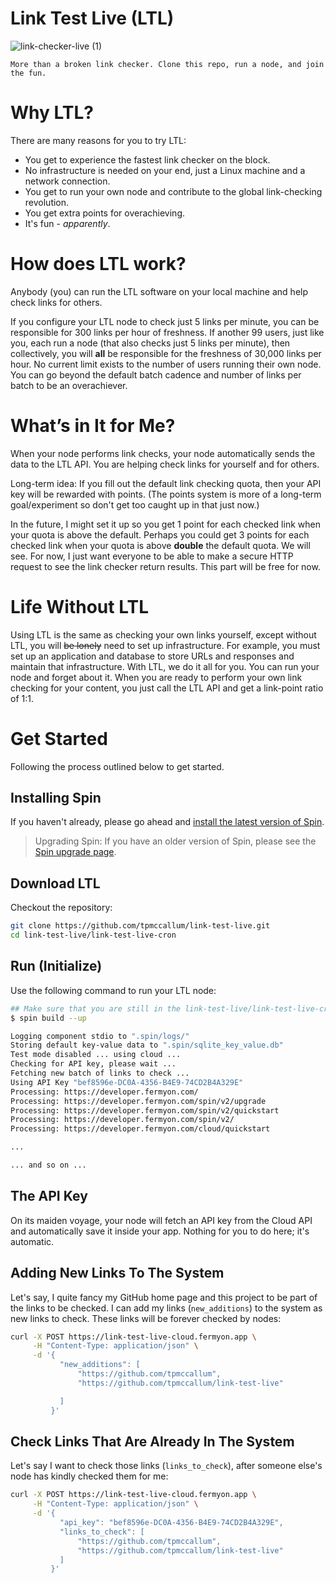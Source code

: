 
# Link Test Live (LTL)

![link-checker-live (1)](https://github.com/tpmccallum/link-test-live/assets/9831342/77891587-d0f3-4243-adc7-c1670a3c8744)

`More than a broken link checker. Clone this repo, run a node, and join the fun.`

# Why LTL?

There are many reasons for you to try LTL:
- You get to experience the fastest link checker on the block.
- No infrastructure is needed on your end, just a Linux machine and a network connection.
- You get to run your own node and contribute to the global link-checking revolution.
- You get extra points for overachieving.
- It's fun - _apparently_.

# How does LTL work?

Anybody (you) can run the LTL software on your local machine and help check links for others.

If you configure your LTL node to check just 5 links per minute, you can be responsible for 300 links per hour of freshness. If another 99 users, just like you, each run a node (that also checks just 5 links per minute), then collectively, you will **all** be responsible for the freshness of 30,000 links per hour. No current limit exists to the number of users running their own node.
You can go beyond the default batch cadence and number of links per batch to be an overachiever.

# What’s in It for Me?

When your node performs link checks, your node automatically sends the data to the LTL API. You are helping check links for yourself and for others.

Long-term idea: If you fill out the default link checking quota, then your API key will be rewarded with points. (The points system is more of a long-term goal/experiment so don't get too caught up in that just now.)

In the future, I might set it up so you get 1 point for each checked link when your quota is above the default. Perhaps you could get 3 points for each checked link when your quota is above **double** the default quota. We will see. For now, I just want everyone to be able to make a secure HTTP request to see the link checker return results. This part will be free for now.

# Life Without LTL

Using LTL is the same as checking your own links yourself, except without LTL, you will ~~be lonely~~ need to set up infrastructure. For example, you must set up an application and database to store URLs and responses and maintain that infrastructure. With LTL, we do it all for you. You can run your node and forget about it. When you are ready to perform your own link checking for your content, you just call the LTL API and get a link-point ratio of 1:1.

# Get Started

Following the process outlined below to get started.

## Installing Spin

If you haven't already, please go ahead and [install the latest version of Spin](https://developer.fermyon.com/spin/install).

> Upgrading Spin: If you have an older version of Spin, please see the [Spin upgrade page](https://developer.fermyon.com/spin/upgrade).

## Download LTL

Checkout the repository:

```bash
git clone https://github.com/tpmccallum/link-test-live.git
cd link-test-live/link-test-live-cron
```

## Run (Initialize)

Use the following command to run your LTL node:

```bash
## Make sure that you are still in the link-test-live/link-test-live-cron directory
$ spin build --up

Logging component stdio to ".spin/logs/"
Storing default key-value data to ".spin/sqlite_key_value.db"
Test mode disabled ... using cloud ...
Checking for API key, please wait ...
Fetching new batch of links to check ...
Using API Key "bef8596e-DC0A-4356-B4E9-74CD2B4A329E"
Processing: https://developer.fermyon.com/
Processing: https://developer.fermyon.com/spin/v2/upgrade
Processing: https://developer.fermyon.com/spin/v2/quickstart
Processing: https://developer.fermyon.com/spin/v2/
Processing: https://developer.fermyon.com/cloud/quickstart

...

... and so on ...
```

## The API Key

On its maiden voyage, your node will fetch an API key from the Cloud API and automatically save it inside your app. Nothing for you to do here; it's automatic.

## Adding New Links To The System

Let's say, I quite fancy my GitHub home page and this project to be part of the links to be checked. I can add my links (`new_additions`) to the system as new links to check. These links will be forever checked by nodes:

```bash
curl -X POST https://link-test-live-cloud.fermyon.app \
     -H "Content-Type: application/json" \
     -d '{
           "new_additions": [
               "https://github.com/tpmccallum",
               "https://github.com/tpmccallum/link-test-live"

           ]
         }'
```

## Check Links That Are Already In The System

Let's say I want to check those links (`links_to_check`), after someone else's node has kindly checked them for me:

```bash
curl -X POST https://link-test-live-cloud.fermyon.app \
     -H "Content-Type: application/json" \
     -d '{
           "api_key": "bef8596e-DC0A-4356-B4E9-74CD2B4A329E",
           "links_to_check": [
               "https://github.com/tpmccallum",
               "https://github.com/tpmccallum/link-test-live"
           ]
         }'
```